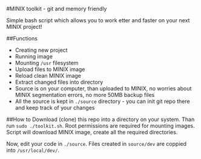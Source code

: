 #MINIX toolkit - git and memory friendly

Simple bash script which allows you to work etter and faster on your next MINIX project!

##Functions
- Creating new project
- Running image
- Mounting `/usr` filesystem
- Upload files to MINIX image
- Reload clean MINIX image
- Extract changed files into directory
- Source is on your computer, than uploaded to MINIX, no worries about MINIX segmentation errors, no more 50MB backup files
- All the source is kept in `./source` directory - you can init git repo there and keep track of your changes

##How to
Download (clone) this repo into a directory on your system. Than run `sudo ./toolkit.sh`. Root permissions are required for mounting images.
Script will download MINIX image, create all the required directories. 

Now, edit your code in `./source`. Files created in `source/dev` are coppied into `/usr/local/dev/`.

